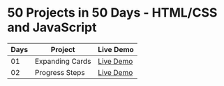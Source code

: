 # 50 Projects in 50 Days - HTML/CSS and JavaScript




| Days   | Project                                     | Live Demo                                                       |
| ------ | --------------------------------------------| ----------------------------------------------------------------|
| 01     | Expanding Cards                             | [Live Demo](https://expending-cards.netlify.app/)               |
| 02     | Progress Steps                              | [Live Demo](https://progress-step-js.netlify.app/)              |
